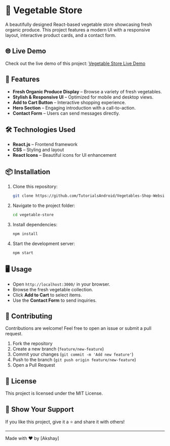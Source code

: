 # 🌿 Vegetable Store

A beautifully designed React-based vegetable store showcasing fresh organic produce. This project features a modern UI with a responsive layout, interactive product cards, and a contact form.

## 🌐 Live Demo
Check out the live demo of this project:
[Vegetable Store Live Demo](https://tutorialsandroid.github.io/Vegetables-Shop-Website-React/)

## 🚀 Features
- **Fresh Organic Produce Display** – Browse a variety of fresh vegetables.
- **Stylish & Responsive UI** – Optimized for mobile and desktop views.
- **Add to Cart Button** – Interactive shopping experience.
- **Hero Section** – Engaging introduction with a call-to-action.
- **Contact Form** – Users can send messages directly.

## 🛠️ Technologies Used
- **React.js** – Frontend framework
- **CSS** – Styling and layout
- **React Icons** – Beautiful icons for UI enhancement

## 📦 Installation
1. Clone this repository:
   ```sh
   git clone https://github.com/TutorialsAndroid/Vegetables-Shop-Website-React.git
   ```
2. Navigate to the project folder:
   ```sh
   cd vegetable-store
   ```
3. Install dependencies:
   ```sh
   npm install
   ```
4. Start the development server:
   ```sh
   npm start
   ```

## 🖥️ Usage
- Open `http://localhost:3000/` in your browser.
- Browse the fresh vegetable collection.
- Click **Add to Cart** to select items.
- Use the **Contact Form** to send inquiries.

## 🤝 Contributing
Contributions are welcome! Feel free to open an issue or submit a pull request.

1. Fork the repository
2. Create a new branch (`feature/new-feature`)
3. Commit your changes (`git commit -m 'Add new feature'`)
4. Push to the branch (`git push origin feature/new-feature`)
5. Open a Pull Request

## 📜 License
This project is licensed under the MIT License.

## 🌟 Show Your Support
If you like this project, give it a ⭐️ and share it with others!

---
Made with ❤️ by [Akshay]

